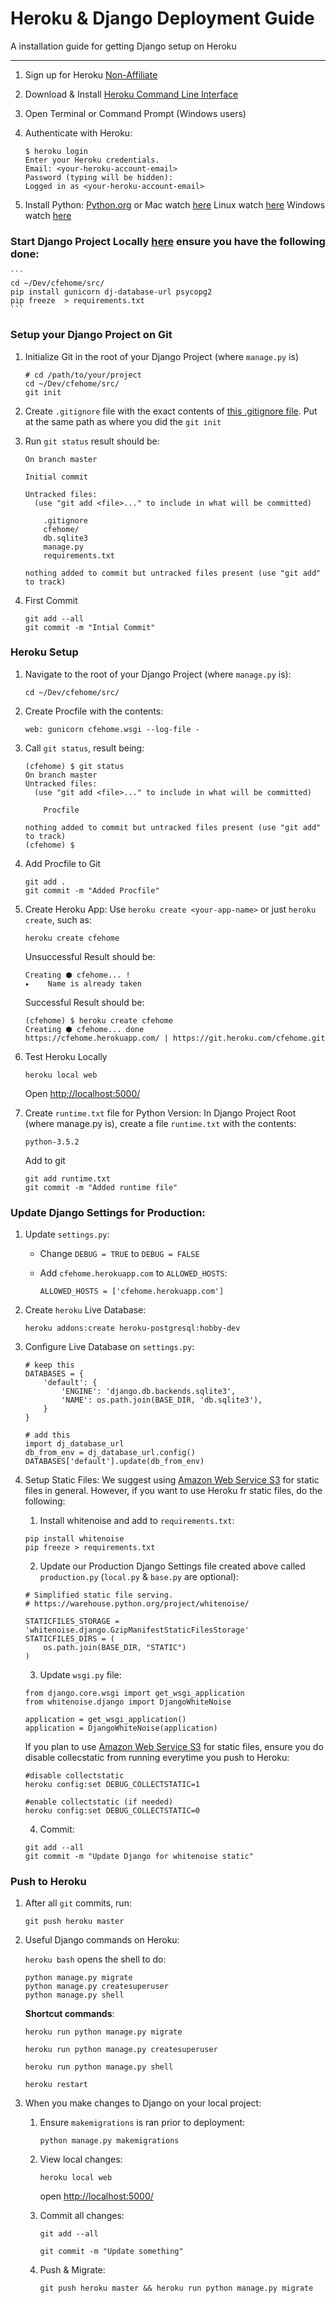 # Heroku & Django Deployment Guide

A installation guide for getting Django setup on Heroku

----------

1. Sign up for Heroku [Non-Affiliate](http://www.kirr.co/9e88gh/)

2. Download & Install [Heroku Command Line Interface](http://cli.heroku.com)

3. Open Terminal or Command Prompt (Windows users)

4. Authenticate with Heroku:
    ```
    $ heroku login
    Enter your Heroku credentials.
    Email: <your-heroku-account-email>
    Password (typing will be hidden): 
    Logged in as <your-heroku-account-email>
    ```

5. Install Python:
    [Python.org](http://www.kirr.co/52lk1y/)
    or
    Mac watch [here](http://www.kirr.co/a9u645/)
    Linux watch [here](http://www.kirr.co/yoywdh/)
    Windows watch [here](http://www.kirr.co/xeaocj/)

### Start Django Project Locally [here](./Create_a_Local_Django_Project) ensure you have the following done:
    ```
    cd ~/Dev/cfehome/src/
    pip install gunicorn dj-database-url psycopg2
    pip freeze  > requirements.txt
    ```

### Setup your Django Project on Git
1. Initialize Git in the root of your Django Project (where `manage.py` is)
    ```
    # cd /path/to/your/project
    cd ~/Dev/cfehome/src/
    git init 
    ```

2. Create `.gitignore` file with the exact contents of [this .gitignore file](http://www.kirr.co/mbehan/). Put at the same path as where you did the `git init`

3. Run `git status` result should be:
    ```
    On branch master

    Initial commit

    Untracked files:
      (use "git add <file>..." to include in what will be committed)

        .gitignore
        cfehome/
        db.sqlite3
        manage.py
        requirements.txt

    nothing added to commit but untracked files present (use "git add" to track)
    ```

4. First Commit
    ```
    git add --all
    git commit -m "Intial Commit"
    ```


### Heroku Setup
1. Navigate to the root of your Django Project (where `manage.py` is):
    ```
    cd ~/Dev/cfehome/src/
    ```
2. Create Procfile with the contents:
    ```
    web: gunicorn cfehome.wsgi --log-file -
    ```

3. Call `git status`, result being:
    ```
    (cfehome) $ git status
    On branch master
    Untracked files:
      (use "git add <file>..." to include in what will be committed)

        Procfile

    nothing added to commit but untracked files present (use "git add" to track)
    (cfehome) $ 
    ```

4. Add Procfile to Git
    ```
    git add .
    git commit -m "Added Procfile"
    ```

5. Create Heroku App:
    Use `heroku create <your-app-name>` or just `heroku create`, such as:
    ```
    heroku create cfehome
    ```

    Unsuccessful Result should be:
    ```
    Creating ⬢ cfehome... !
    ▸    Name is already taken
    ```

    Successful Result should be:
    
    ```
    (cfehome) $ heroku create cfehome
    Creating ⬢ cfehome... done
    https://cfehome.herokuapp.com/ | https://git.heroku.com/cfehome.git
    ```

6. Test Heroku Locally
    ```
    heroku local web
    ```
    Open [http://localhost:5000/](http://localhost:5000/)

7. Create `runtime.txt` file for Python Version:
    In Django Project Root (where manage.py is), create a file `runtime.txt` with the contents:
    ```
    python-3.5.2
    ```
    Add to git
    ```
    git add runtime.txt
    git commit -m "Added runtime file"
    ```

### Update Django Settings for Production:
1. Update `settings.py`:
    - Change `DEBUG = TRUE` to `DEBUG = FALSE`

    - Add `cfehome.herokuapp.com` to `ALLOWED_HOSTS`:
        ```
        ALLOWED_HOSTS = ['cfehome.herokuapp.com']
        ```

3. Create `heroku` Live Database:
    ```
    heroku addons:create heroku-postgresql:hobby-dev
    ```

4. Configure Live Database on `settings.py`:
    ```
    # keep this
    DATABASES = {
        'default': {
            'ENGINE': 'django.db.backends.sqlite3',
            'NAME': os.path.join(BASE_DIR, 'db.sqlite3'),
        }
    }

    # add this
    import dj_database_url
    db_from_env = dj_database_url.config()
    DATABASES['default'].update(db_from_env)
    ```


5. Setup Static Files:
    We suggest using [Amazon Web Service S3](http://www.kirr.co/exuykp/) for static files in general. However, if you want to use Heroku fr static files, do the following:
    
    1. Install whitenoise and add to `requirements.txt`:
    ```
    pip install whitenoise
    pip freeze > requirements.txt
    ```
    2. Update our Production Django Settings file created above called `production.py` (`local.py` & `base.py` are optional):
    ```
    # Simplified static file serving.
    # https://warehouse.python.org/project/whitenoise/

    STATICFILES_STORAGE = 'whitenoise.django.GzipManifestStaticFilesStorage'
    STATICFILES_DIRS = (
        os.path.join(BASE_DIR, "STATIC")
    )
    ```
    
    3. Update `wsgi.py` file:
    ```
    from django.core.wsgi import get_wsgi_application
    from whitenoise.django import DjangoWhiteNoise

    application = get_wsgi_application()
    application = DjangoWhiteNoise(application)
    ```
    
    If you plan to use  [Amazon Web Service S3](http://www.kirr.co/exuykp/) for static files, ensure you do disable collecstatic from running everytime you push to Heroku:
    ```
    #disable collectstatic
    heroku config:set DEBUG_COLLECTSTATIC=1
    
    #enable collectstatic (if needed)
    heroku config:set DEBUG_COLLECTSTATIC=0
    ```
    4. Commit:
    ```
    git add --all
    git commit -m "Update Django for whitenoise static"
    ```

### Push to Heroku
1. After all `git` commits, run:
    ``` 
    git push heroku master
    ```

2. Useful Django commands on Heroku:
 
    `heroku bash` opens the shell to do:
    
    ```
    python manage.py migrate
    python manage.py createsuperuser
    python manage.py shell
    ```
    
    **Shortcut commands**:
    
    `heroku run python manage.py migrate`

    `heroku run python manage.py createsuperuser`

    `heroku run python manage.py shell`

    `heroku restart`

3. When you make changes to Django on your local project:
    1. Ensure `makemigrations` is ran prior to deployment:
        ```
        python manage.py makemigrations
        ```
    2. View local changes:
        ```
        heroku local web
        ```
        open [http://localhost:5000/](http://localhost:5000/)
    
    3. Commit all changes:
    
        ```
        git add --all

        git commit -m "Update something"
        ```
    4. Push & Migrate:
    
        ```
        git push heroku master && heroku run python manage.py migrate
        ```
